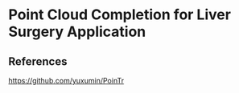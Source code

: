 # Point Cloud Completion for Liver Surgery Application
## References
https://github.com/yuxumin/PoinTr
